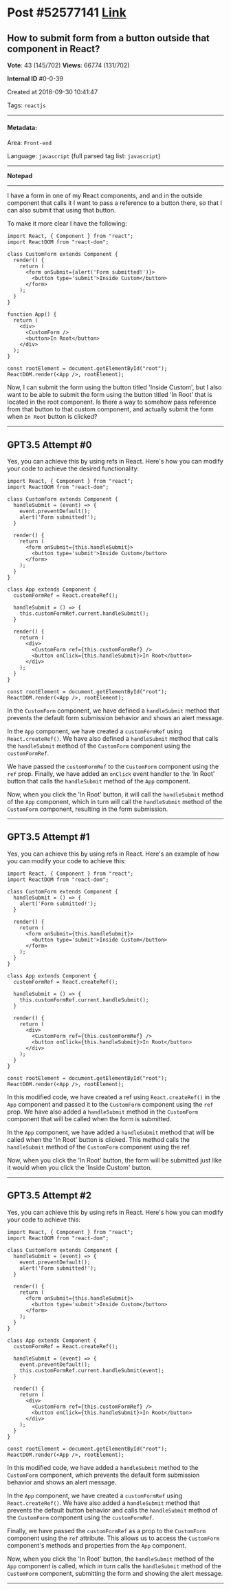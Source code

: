 
# Post \#52577141 [Link](https://stackoverflow.com/questions/52577141/)

## How to submit form from a button outside that component in React?

**Vote**: 43 (145/702) **Views**: 66774 (131/702) 

**Internal ID** \#0-0-39

Created at 2018-09-30 10:41:47

Tags: `reactjs`

----------

#### Metadata:

Area: `Front-end`

Language: `javascript` (full parsed tag list: `javascript`)

----------

**Notepad**


----------

I have a form in one of my React components, and and in the outside component that calls it I want to pass a reference to a button there, so that I can also submit that using that button.

To make it more clear I have the following:

```
import React, { Component } from "react";
import ReactDOM from "react-dom";

class CustomForm extends Component {
  render() {
    return (
      <form onSubmit={alert('Form submitted!')}>
        <button type='submit'>Inside Custom</button>
      </form>
    );
  }
}

function App() {
  return (
    <div>
      <CustomForm />
      <button>In Root</button>
    </div>
  );
}

const rootElement = document.getElementById("root");
ReactDOM.render(<App />, rootElement);
```


Now, I can submit the form using the button titled 'Inside Custom', but I also want to be able to submit the form using the button titled 'In Root' that is located in the root component. Is there a way to somehow pass reference from that button to that custom component, and actually submit the form when `In Root` button is clicked?


----------
        
## GPT3.5 Attempt \#0

Yes, you can achieve this by using refs in React. Here's how you can modify your code to achieve the desired functionality:

```
import React, { Component } from "react";
import ReactDOM from "react-dom";

class CustomForm extends Component {
  handleSubmit = (event) => {
    event.preventDefault();
    alert('Form submitted!');
  }

  render() {
    return (
      <form onSubmit={this.handleSubmit}>
        <button type='submit'>Inside Custom</button>
      </form>
    );
  }
}

class App extends Component {
  customFormRef = React.createRef();

  handleSubmit = () => {
    this.customFormRef.current.handleSubmit();
  }

  render() {
    return (
      <div>
        <CustomForm ref={this.customFormRef} />
        <button onClick={this.handleSubmit}>In Root</button>
      </div>
    );
  }
}

const rootElement = document.getElementById("root");
ReactDOM.render(<App />, rootElement);
```

In the `CustomForm` component, we have defined a `handleSubmit` method that prevents the default form submission behavior and shows an alert message.

In the `App` component, we have created a `customFormRef` using `React.createRef()`. We have also defined a `handleSubmit` method that calls the `handleSubmit` method of the `CustomForm` component using the `customFormRef`.

We have passed the `customFormRef` to the `CustomForm` component using the `ref` prop. Finally, we have added an `onClick` event handler to the 'In Root' button that calls the `handleSubmit` method of the `App` component.

Now, when you click the 'In Root' button, it will call the `handleSubmit` method of the `App` component, which in turn will call the `handleSubmit` method of the `CustomForm` component, resulting in the form submission.

--------

## GPT3.5 Attempt \#1

Yes, you can achieve this by using refs in React. Here's an example of how you can modify your code to achieve this:

```
import React, { Component } from "react";
import ReactDOM from "react-dom";

class CustomForm extends Component {
  handleSubmit = () => {
    alert('Form submitted!');
  }

  render() {
    return (
      <form onSubmit={this.handleSubmit}>
        <button type='submit'>Inside Custom</button>
      </form>
    );
  }
}

class App extends Component {
  customFormRef = React.createRef();

  handleSubmit = () => {
    this.customFormRef.current.handleSubmit();
  }

  render() {
    return (
      <div>
        <CustomForm ref={this.customFormRef} />
        <button onClick={this.handleSubmit}>In Root</button>
      </div>
    );
  }
}

const rootElement = document.getElementById("root");
ReactDOM.render(<App />, rootElement);
```

In this modified code, we have created a ref using `React.createRef()` in the `App` component and passed it to the `CustomForm` component using the `ref` prop. We have also added a `handleSubmit` method in the `CustomForm` component that will be called when the form is submitted.

In the `App` component, we have added a `handleSubmit` method that will be called when the 'In Root' button is clicked. This method calls the `handleSubmit` method of the `CustomForm` component using the ref.

Now, when you click the 'In Root' button, the form will be submitted just like it would when you click the 'Inside Custom' button.

--------

## GPT3.5 Attempt \#2

Yes, you can achieve this by using refs in React. Here's how you can modify your code to achieve this:

```
import React, { Component } from "react";
import ReactDOM from "react-dom";

class CustomForm extends Component {
  handleSubmit = (event) => {
    event.preventDefault();
    alert('Form submitted!');
  }

  render() {
    return (
      <form onSubmit={this.handleSubmit}>
        <button type='submit'>Inside Custom</button>
      </form>
    );
  }
}

class App extends Component {
  customFormRef = React.createRef();

  handleSubmit = (event) => {
    event.preventDefault();
    this.customFormRef.current.handleSubmit(event);
  }

  render() {
    return (
      <div>
        <CustomForm ref={this.customFormRef} />
        <button onClick={this.handleSubmit}>In Root</button>
      </div>
    );
  }
}

const rootElement = document.getElementById("root");
ReactDOM.render(<App />, rootElement);
```

In this modified code, we have added a `handleSubmit` method to the `CustomForm` component, which prevents the default form submission behavior and shows an alert message.

In the `App` component, we have created a `customFormRef` using `React.createRef()`. We have also added a `handleSubmit` method that prevents the default button behavior and calls the `handleSubmit` method of the `CustomForm` component using the `customFormRef`.

Finally, we have passed the `customFormRef` as a prop to the `CustomForm` component using the `ref` attribute. This allows us to access the `CustomForm` component's methods and properties from the `App` component.

Now, when you click the 'In Root' button, the `handleSubmit` method of the `App` component is called, which in turn calls the `handleSubmit` method of the `CustomForm` component, submitting the form and showing the alert message.

--------
